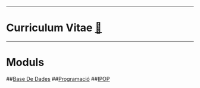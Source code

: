 ***
# Curriculum Vitae [📝](https://github.com/elVakera/daw-ipop-2324/blob/main/CV%20DAVID%20imagen.pdf)
***
# Moduls
##[Base De Dades](https://github.com/elVakera/DAW/tree/main/Data%20Base)
##[Programació](https://github.com/elVakera/DAW/tree/main/Programming)
##[IPOP](https://github.com/elVakera/DAW/tree/main/IPOP%2023-24)

